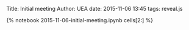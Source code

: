Title: Initial meeting
Author: UEA
date: 2015-11-06 13:45
tags: reveal.js

{% notebook 2015-11-06-initial-meeting.ipynb cells[2:] %}